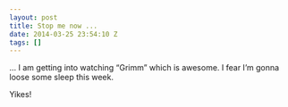 ```yaml
---
layout: post
title: Stop me now ...
date: 2014-03-25 23:54:10 Z
tags: []
---
```

… I am getting into watching “Grimm” which is awesome. I fear I’m gonna loose some sleep this week.

Yikes!
